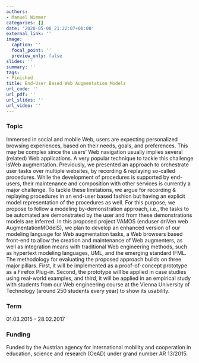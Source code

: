 ```yaml
---
authors:
- Manuel Wimmer
categories: []
date: '2020-05-08 21:22:07+00:00'
external_link: ''
image:
  caption: ''
  focal_point: ''
  preview_only: false
slides: ''
summary: ''
tags:
- Finished
title: End-User Based Web Augmentation Models
url_code: ''
url_pdf: ''
url_slides: ''
url_video: ''
---
```


### Topic

Immersed in social and mobile Web, users are expecting personalized browsing experiences, based on their needs, goals, and preferences. This may be complex since the users’ Web navigation usually implies several (related) Web applications. A very popular technique to tackle this challenge isWeb augmentation. Previously, we presented an approach to orchestrate user tasks over multiple websites, by recording &amp; replaying so-called procedures. While the development of procedures is supported by end-users, their maintenance and composition with other services is currently a major challenge. To tackle these limitations, we argue for recording &amp; replaying procedures in an end-user based fashion but having an explicit model representation of the procedures as well. For this purpose, we propose to follow a modeling by-demonstration approach, i.e., the tasks to be automated are demonstrated by the user and from these demonstrations models are inferred. In this proposed project VAMOS (enduser driVen web AugmentationMOdelS), we plan to develop an enhanced version of our modeling language for Web augmentation tasks, a Web browsers based front-end to allow the creation and maintenance of Web augmenters, as well as integration means with traditional Web engineering methods, such as hypertext modeling languages, UML, and the emerging standard IFML. The methodology for evaluating the proposed approach builds on three major pillars. First, it will be implemented as a proof-of-concept prototype as a Firefox Plug-in. Second, the prototype will be applied in case studies using real-world examples, and third, it will be applied in an empirical study with students from our Web engineering course at the Vienna University of Technology (around 250 students every year) to show its usability.

### Term

01.03.2015 - 28.02.2017

### Funding

Funded by the Austrian agency for international mobility and cooperation in education, science and research (OeAD) under grand number AR 13/2015.